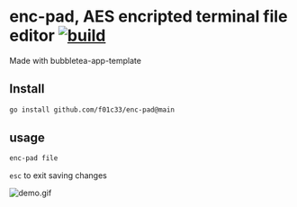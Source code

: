 # enc-pad, AES encripted terminal file editor [![build](https://github.com/f01c33/enc-pad/actions/workflows/build.yml/badge.svg)](https://github.com/f01c33/enc-pad/actions/workflows/build.yml)

Made with bubbletea-app-template

## Install

```bash
go install github.com/f01c33/enc-pad@main
```

## usage
```bash
enc-pad file
```

```esc``` to exit saving changes

![demo.gif](./out.gif)